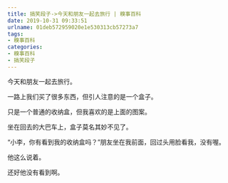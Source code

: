 ```yaml
---
title: 搞笑段子->今天和朋友一起去旅行 | 糗事百科
date: 2019-10-31 09:33:51
urlname: 01deb572959020e1e530313cb57273a7
tags: 
- 糗事百科
categories:
- 糗事百科
- 搞笑段子
---
```

今天和朋友一起去旅行。

一路上我们买了很多东西，但引人注意的是一个盒子。

只是一个普通的收纳盒，但我喜欢的是上面的图案。

坐在回去的大巴车上，盒子莫名其妙不见了。

“小李，你有看到我的收纳盒吗？”朋友坐在我前面，回过头用脸看我，没有喔。

他这么说着。

还好他没有看到啊。


